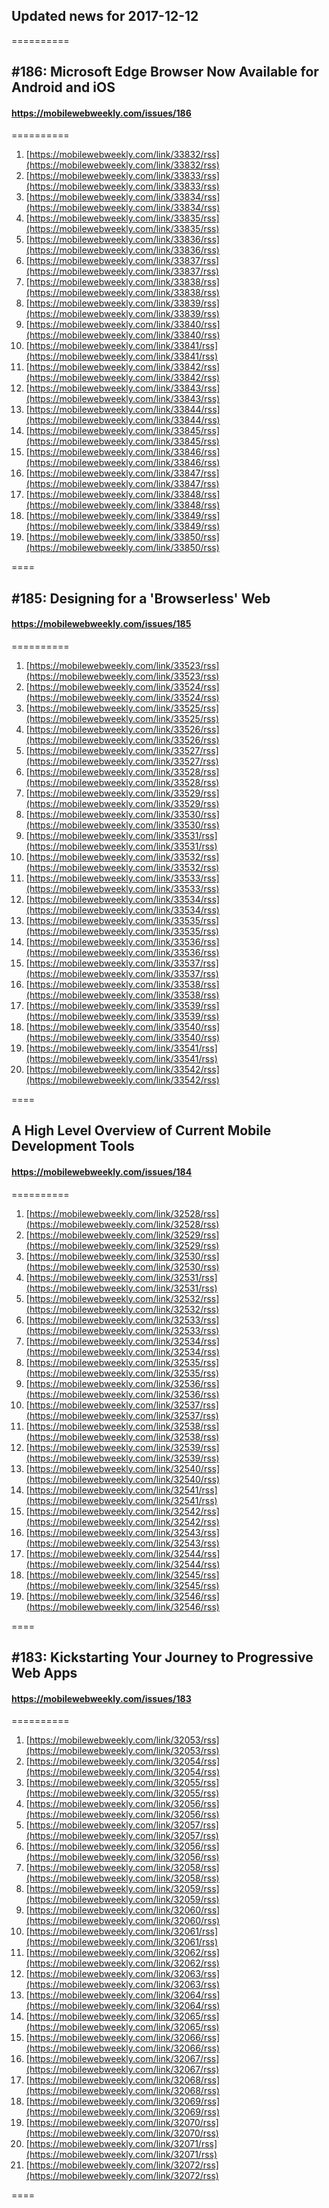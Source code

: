 ## Updated news for 2017-12-12 

==========
## #186: Microsoft Edge Browser Now Available for Android and iOS
#### https://mobilewebweekly.com/issues/186

==========
  1. [https://mobilewebweekly.com/link/33832/rss](https://mobilewebweekly.com/link/33832/rss) 
  2. [https://mobilewebweekly.com/link/33833/rss](https://mobilewebweekly.com/link/33833/rss) 
  3. [https://mobilewebweekly.com/link/33834/rss](https://mobilewebweekly.com/link/33834/rss) 
  4. [https://mobilewebweekly.com/link/33835/rss](https://mobilewebweekly.com/link/33835/rss) 
  6. [https://mobilewebweekly.com/link/33836/rss](https://mobilewebweekly.com/link/33836/rss) 
  7. [https://mobilewebweekly.com/link/33837/rss](https://mobilewebweekly.com/link/33837/rss) 
  8. [https://mobilewebweekly.com/link/33838/rss](https://mobilewebweekly.com/link/33838/rss) 
  9. [https://mobilewebweekly.com/link/33839/rss](https://mobilewebweekly.com/link/33839/rss) 
  10. [https://mobilewebweekly.com/link/33840/rss](https://mobilewebweekly.com/link/33840/rss) 
  11. [https://mobilewebweekly.com/link/33841/rss](https://mobilewebweekly.com/link/33841/rss) 
  12. [https://mobilewebweekly.com/link/33842/rss](https://mobilewebweekly.com/link/33842/rss) 
  13. [https://mobilewebweekly.com/link/33843/rss](https://mobilewebweekly.com/link/33843/rss) 
  14. [https://mobilewebweekly.com/link/33844/rss](https://mobilewebweekly.com/link/33844/rss) 
  15. [https://mobilewebweekly.com/link/33845/rss](https://mobilewebweekly.com/link/33845/rss) 
  16. [https://mobilewebweekly.com/link/33846/rss](https://mobilewebweekly.com/link/33846/rss) 
  18. [https://mobilewebweekly.com/link/33847/rss](https://mobilewebweekly.com/link/33847/rss) 
  19. [https://mobilewebweekly.com/link/33848/rss](https://mobilewebweekly.com/link/33848/rss) 
  20. [https://mobilewebweekly.com/link/33849/rss](https://mobilewebweekly.com/link/33849/rss) 
  21. [https://mobilewebweekly.com/link/33850/rss](https://mobilewebweekly.com/link/33850/rss) 

====
## #185: Designing for a 'Browserless' Web
#### https://mobilewebweekly.com/issues/185

==========
  1. [https://mobilewebweekly.com/link/33523/rss](https://mobilewebweekly.com/link/33523/rss) 
  2. [https://mobilewebweekly.com/link/33524/rss](https://mobilewebweekly.com/link/33524/rss) 
  3. [https://mobilewebweekly.com/link/33525/rss](https://mobilewebweekly.com/link/33525/rss) 
  4. [https://mobilewebweekly.com/link/33526/rss](https://mobilewebweekly.com/link/33526/rss) 
  5. [https://mobilewebweekly.com/link/33527/rss](https://mobilewebweekly.com/link/33527/rss) 
  7. [https://mobilewebweekly.com/link/33528/rss](https://mobilewebweekly.com/link/33528/rss) 
  8. [https://mobilewebweekly.com/link/33529/rss](https://mobilewebweekly.com/link/33529/rss) 
  9. [https://mobilewebweekly.com/link/33530/rss](https://mobilewebweekly.com/link/33530/rss) 
  10. [https://mobilewebweekly.com/link/33531/rss](https://mobilewebweekly.com/link/33531/rss) 
  11. [https://mobilewebweekly.com/link/33532/rss](https://mobilewebweekly.com/link/33532/rss) 
  12. [https://mobilewebweekly.com/link/33533/rss](https://mobilewebweekly.com/link/33533/rss) 
  13. [https://mobilewebweekly.com/link/33534/rss](https://mobilewebweekly.com/link/33534/rss) 
  14. [https://mobilewebweekly.com/link/33535/rss](https://mobilewebweekly.com/link/33535/rss) 
  15. [https://mobilewebweekly.com/link/33536/rss](https://mobilewebweekly.com/link/33536/rss) 
  16. [https://mobilewebweekly.com/link/33537/rss](https://mobilewebweekly.com/link/33537/rss) 
  17. [https://mobilewebweekly.com/link/33538/rss](https://mobilewebweekly.com/link/33538/rss) 
  18. [https://mobilewebweekly.com/link/33539/rss](https://mobilewebweekly.com/link/33539/rss) 
  19. [https://mobilewebweekly.com/link/33540/rss](https://mobilewebweekly.com/link/33540/rss) 
  20. [https://mobilewebweekly.com/link/33541/rss](https://mobilewebweekly.com/link/33541/rss) 
  21. [https://mobilewebweekly.com/link/33542/rss](https://mobilewebweekly.com/link/33542/rss) 

====
## A High Level Overview of Current Mobile Development Tools
#### https://mobilewebweekly.com/issues/184

==========
  1. [https://mobilewebweekly.com/link/32528/rss](https://mobilewebweekly.com/link/32528/rss) 
  2. [https://mobilewebweekly.com/link/32529/rss](https://mobilewebweekly.com/link/32529/rss) 
  3. [https://mobilewebweekly.com/link/32530/rss](https://mobilewebweekly.com/link/32530/rss) 
  4. [https://mobilewebweekly.com/link/32531/rss](https://mobilewebweekly.com/link/32531/rss) 
  6. [https://mobilewebweekly.com/link/32532/rss](https://mobilewebweekly.com/link/32532/rss) 
  7. [https://mobilewebweekly.com/link/32533/rss](https://mobilewebweekly.com/link/32533/rss) 
  8. [https://mobilewebweekly.com/link/32534/rss](https://mobilewebweekly.com/link/32534/rss) 
  9. [https://mobilewebweekly.com/link/32535/rss](https://mobilewebweekly.com/link/32535/rss) 
  10. [https://mobilewebweekly.com/link/32536/rss](https://mobilewebweekly.com/link/32536/rss) 
  11. [https://mobilewebweekly.com/link/32537/rss](https://mobilewebweekly.com/link/32537/rss) 
  12. [https://mobilewebweekly.com/link/32538/rss](https://mobilewebweekly.com/link/32538/rss) 
  13. [https://mobilewebweekly.com/link/32539/rss](https://mobilewebweekly.com/link/32539/rss) 
  14. [https://mobilewebweekly.com/link/32540/rss](https://mobilewebweekly.com/link/32540/rss) 
  16. [https://mobilewebweekly.com/link/32541/rss](https://mobilewebweekly.com/link/32541/rss) 
  17. [https://mobilewebweekly.com/link/32542/rss](https://mobilewebweekly.com/link/32542/rss) 
  18. [https://mobilewebweekly.com/link/32543/rss](https://mobilewebweekly.com/link/32543/rss) 
  19. [https://mobilewebweekly.com/link/32544/rss](https://mobilewebweekly.com/link/32544/rss) 
  20. [https://mobilewebweekly.com/link/32545/rss](https://mobilewebweekly.com/link/32545/rss) 
  21. [https://mobilewebweekly.com/link/32546/rss](https://mobilewebweekly.com/link/32546/rss) 

====
## #183: Kickstarting Your Journey to Progressive Web Apps
#### https://mobilewebweekly.com/issues/183

==========
  1. [https://mobilewebweekly.com/link/32053/rss](https://mobilewebweekly.com/link/32053/rss) 
  2. [https://mobilewebweekly.com/link/32054/rss](https://mobilewebweekly.com/link/32054/rss) 
  3. [https://mobilewebweekly.com/link/32055/rss](https://mobilewebweekly.com/link/32055/rss) 
  4. [https://mobilewebweekly.com/link/32056/rss](https://mobilewebweekly.com/link/32056/rss) 
  5. [https://mobilewebweekly.com/link/32057/rss](https://mobilewebweekly.com/link/32057/rss) 
  6. [https://mobilewebweekly.com/link/32056/rss](https://mobilewebweekly.com/link/32056/rss) 
  7. [https://mobilewebweekly.com/link/32058/rss](https://mobilewebweekly.com/link/32058/rss) 
  8. [https://mobilewebweekly.com/link/32059/rss](https://mobilewebweekly.com/link/32059/rss) 
  9. [https://mobilewebweekly.com/link/32060/rss](https://mobilewebweekly.com/link/32060/rss) 
  10. [https://mobilewebweekly.com/link/32061/rss](https://mobilewebweekly.com/link/32061/rss) 
  11. [https://mobilewebweekly.com/link/32062/rss](https://mobilewebweekly.com/link/32062/rss) 
  12. [https://mobilewebweekly.com/link/32063/rss](https://mobilewebweekly.com/link/32063/rss) 
  13. [https://mobilewebweekly.com/link/32064/rss](https://mobilewebweekly.com/link/32064/rss) 
  15. [https://mobilewebweekly.com/link/32065/rss](https://mobilewebweekly.com/link/32065/rss) 
  16. [https://mobilewebweekly.com/link/32066/rss](https://mobilewebweekly.com/link/32066/rss) 
  17. [https://mobilewebweekly.com/link/32067/rss](https://mobilewebweekly.com/link/32067/rss) 
  18. [https://mobilewebweekly.com/link/32068/rss](https://mobilewebweekly.com/link/32068/rss) 
  19. [https://mobilewebweekly.com/link/32069/rss](https://mobilewebweekly.com/link/32069/rss) 
  20. [https://mobilewebweekly.com/link/32070/rss](https://mobilewebweekly.com/link/32070/rss) 
  21. [https://mobilewebweekly.com/link/32071/rss](https://mobilewebweekly.com/link/32071/rss) 
  22. [https://mobilewebweekly.com/link/32072/rss](https://mobilewebweekly.com/link/32072/rss) 

====
